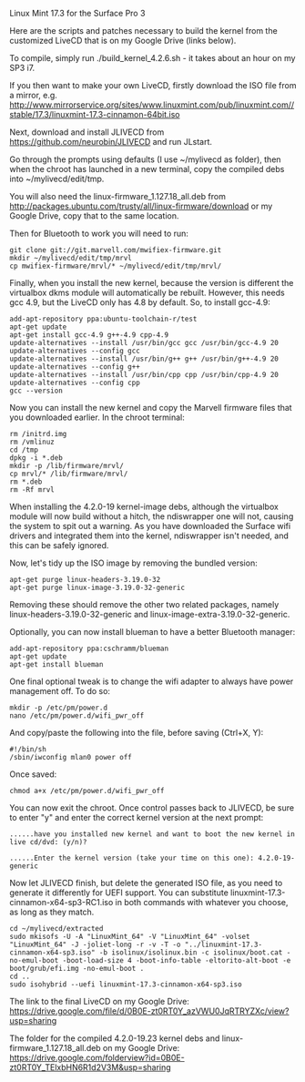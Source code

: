 Linux Mint 17.3 for the Surface Pro 3

Here are the scripts and patches necessary to build the kernel from the customized LiveCD that is on my Google Drive (links below).

To compile, simply run ./build_kernel_4.2.6.sh - it takes about an hour on my SP3 i7.

If you then want to make your own LiveCD, firstly download the ISO file from a mirror, e.g. http://www.mirrorservice.org/sites/www.linuxmint.com/pub/linuxmint.com//stable/17.3/linuxmint-17.3-cinnamon-64bit.iso

Next, download and install JLIVECD from https://github.com/neurobin/JLIVECD and run JLstart.

Go through the prompts using defaults (I use ~/mylivecd as folder), then when the chroot has launched in a new terminal, copy the compiled debs into ~/mylivecd/edit/tmp.

You will also need the linux-firmware_1.127.18_all.deb from http://packages.ubuntu.com/trusty/all/linux-firmware/download or my Google Drive, copy that to the same location.

Then for Bluetooth to work you will need to run:

```
git clone git://git.marvell.com/mwifiex-firmware.git  
mkdir ~/mylivecd/edit/tmp/mrvl
cp mwifiex-firmware/mrvl/* ~/mylivecd/edit/tmp/mrvl/
```

Finally, when you install the new kernel, because the version is different the virtualbox dkms module will automatically be rebuilt. However, this needs gcc 4.9, but the LiveCD only has 4.8 by default. So, to install gcc-4.9:

```
add-apt-repository ppa:ubuntu-toolchain-r/test
apt-get update
apt-get install gcc-4.9 g++-4.9 cpp-4.9
update-alternatives --install /usr/bin/gcc gcc /usr/bin/gcc-4.9 20
update-alternatives --config gcc
update-alternatives --install /usr/bin/g++ g++ /usr/bin/g++-4.9 20
update-alternatives --config g++
update-alternatives --install /usr/bin/cpp cpp /usr/bin/cpp-4.9 20
update-alternatives --config cpp
gcc --version
```

Now you can install the new kernel and copy the Marvell firmware files that you downloaded earlier. In the chroot terminal:

```
rm /initrd.img
rm /vmlinuz
cd /tmp
dpkg -i *.deb
mkdir -p /lib/firmware/mrvl/  
cp mrvl/* /lib/firmware/mrvl/ 
rm *.deb
rm -Rf mrvl
```

When installing the 4.2.0-19 kernel-image debs, although the virtualbox module will now build without a hitch, the ndiswrapper one will not, causing the system to spit out a warning. As you have downloaded the Surface wifi drivers and integrated them into the kernel, ndiswrapper isn't needed, and this can be safely ignored.

Now, let's tidy up the ISO image by removing the bundled version:

```
apt-get purge linux-headers-3.19.0-32
apt-get purge linux-image-3.19.0-32-generic
```

Removing these should remove the other two related packages, namely linux-headers-3.19.0-32-generic and linux-image-extra-3.19.0-32-generic.

Optionally, you can now install blueman to have a better Bluetooth manager:

```
add-apt-repository ppa:cschramm/blueman
apt-get update
apt-get install blueman
```

One final optional tweak is to change the wifi adapter to always have power management off. To do so:

```
mkdir -p /etc/pm/power.d
nano /etc/pm/power.d/wifi_pwr_off
```

And copy/paste the following into the file, before saving (Ctrl+X, Y):

```
#!/bin/sh
/sbin/iwconfig mlan0 power off
```

Once saved:
```
chmod a+x /etc/pm/power.d/wifi_pwr_off
```

You can now exit the chroot. Once control passes back to JLIVECD, be sure to enter "y" and enter the correct kernel version at the next prompt:

```
......have you installed new kernel and want to boot the new kernel in live cd/dvd: (y/n)?

......Enter the kernel version (take your time on this one): 4.2.0-19-generic
```

Now let JLIVECD finish, but delete the generated ISO file, as you need to generate it differently for UEFI support. You can substitute linuxmint-17.3-cinnamon-x64-sp3-RC1.iso in both commands with whatever you choose, as long as they match.

```
cd ~/mylivecd/extracted
sudo mkisofs -U -A "LinuxMint_64" -V "LinuxMint_64" -volset "LinuxMint_64" -J -joliet-long -r -v -T -o "../linuxmint-17.3-cinnamon-x64-sp3.iso" -b isolinux/isolinux.bin -c isolinux/boot.cat -no-emul-boot -boot-load-size 4 -boot-info-table -eltorito-alt-boot -e boot/grub/efi.img -no-emul-boot .
cd ..
sudo isohybrid --uefi linuxmint-17.3-cinnamon-x64-sp3.iso
```


The link to the final LiveCD on my Google Drive: https://drive.google.com/file/d/0B0E-zt0RT0Y_azVWU0JqRTRYZXc/view?usp=sharing

The folder for the compiled 4.2.0-19.23 kernel debs and linux-firmware_1.127.18_all.deb on my Google Drive: https://drive.google.com/folderview?id=0B0E-zt0RT0Y_TElxbHN6R1d2V3M&usp=sharing

